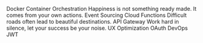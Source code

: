Docker Container Orchestration Happiness is not something ready made. It comes from your own actions. Event Sourcing Cloud Functions
Difficult roads often lead to beautiful destinations. API Gateway Work hard in silence, let your success be your noise. UX Optimization OAuth DevOps JWT
